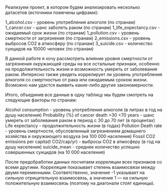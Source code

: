 Реализуем проект, в котором будем анализировать несколько датасетов (источники помечены цифрами):

1_alcohol.csv - уровень употребления алкоголя (по странам)
1_cancer.csv - шанс заболеть раком (по странам)
1_life_expectancy.csv - ожидаемый срок жизни (по странам)
1_pollution.csv - уровень смертности от загрязнения (по странам)
2_emissions.csv - уровень выбросов CO2 в атмосферу (по странам)
3_suicide.csv - количество суицидов на 10000 человек (по странам)

В данной работе я хочу рассмотреть влияние уровня смертности от загрязнения окружающей среды на все остальные признаки, особенно на продолжительность жизни и возможность умереть от заболевания раком. Интересно также увидеть коррелирует ли уровень употребления алкоголя со смертностью от рака или ожидаемым сроком жизни. Возможно нам удастся выявить какие-либо другие закономерности.

Итого, объединив все данные в одну таблицу мы будем смотреть на следующие факторы по странам:

Alcohol consumption - уровень употребления алкоголя (в литрах в год на душу населения)
Probability (%) of cancer death >30 <70 years - шанс умереть от заболевания раком в период с 30 до 70 лет (в процентах)
Life expectancy - продолжительность жизни (в годах)
Pollution Death rate - уровень смертности, обусловленный загрязнением домашнего хозяйства и окружающего воздуха (на 100 000 населения)
Fossil CO2 emissions per capita(t CO2/cap/yr) - выбросы СО2 в атмосферу (в год на душу населения)
suicide_mean - среднее количество успешно совершенных суицидов (на 10 000 населения)

После предобработки данных посчитаем корреляции всех признаков со всеми другими. Корреляция показывает степень взаимосвязи между двумя переменными. Соответственно, значение -1 указывает на сильную отрицательную взаимосвязь, а значение 1 — на сильную положительную взаимосвязь (поэтому на диагонали стоят единицы).
